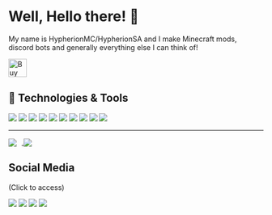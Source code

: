 # Well, Hello there! 👋 
My name is HypherionMC/HypherionSA and I make Minecraft mods, discord bots and generally everything else I can think of!

<a href='https://ko-fi.com/X8X65H136' target='_blank'><img height='36' style='border:0px;height:36px;' src='https://storage.ko-fi.com/cdn/kofi1.png?v=3' border='0' alt='Buy Me a Coffee at ko-fi.com' /></a>

## 🔧 Technologies & Tools
![](https://img.shields.io/badge/OS-Linux%2C%20Windows%2C%20MacOS-brightgreen?style=flat&logo=linux&logoColor=white&color=2bbc8a)
![](https://img.shields.io/badge/Tools-Jenkins-informational?style=flat&logo=jenkins&logoColor=white&color=2bbc8a)
![](https://img.shields.io/badge/Editor-IntelliJ_IDEA-informational?style=flat&logo=intellij-idea&logoColor=white&color=2bbc8a)
![](https://img.shields.io/badge/Code-JavaScript-informational?style=flat&logo=javascript&logoColor=white&color=2bbc8a)
![](https://img.shields.io/badge/Code-Vue-informational?style=flat&logo=vue.js&logoColor=white&color=2bbc8a)
![](https://img.shields.io/badge/Code-Java-informational?style=flat&logo=java&logoColor=white&color=2bbc8a)
![](https://img.shields.io/badge/Code-c++-informational?style=flat&logo=cplusplus&logoColor=white&color=2bbc8a)
![](https://img.shields.io/badge/Code-csharp-informational?style=flat&logo=csharp&logoColor=white&color=2bbc8a)
![](https://img.shields.io/badge/Code-HTML-informational?style=flat&logo=html5&logoColor=white&color=2bbc8a)
![](https://img.shields.io/badge/Code-php-informational?style=flat&logo=php&logoColor=white&color=2bbc8a)

___

<a href="#">
  <img align="center" style="margin-right: 10px;" src="https://github-readme-stats.vercel.app/api?username=hypherionmc&count_private=true&show_icons=true&theme=cobalt" />
</a>
<a href="#">
  <img align="center" src="https://github-readme-stats.vercel.app/api/top-langs/?username=hypherionmc&langs_count=10&theme=cobalt&&layout=compact" />
</a>

## Social Media
(Click to access)

[![](https://img.shields.io/badge/-Twitter-blue)](https://twitter.com/hypherionsa)
[![](https://img.shields.io/badge/-Discord-blueviolet)](https://discord.gg/PdVnXf9)
[![](https://img.shields.io/badge/-Youtube-red)](https://discord.gg/PdVnXf9)
[![](https://cf.way2muchnoise.eu/author/hypherionsa.svg)](https://www.curseforge.com/members/hypherionsa/projects)


<!-- Resources -->
<!-- Icons: https://simpleicons.org/ -->
<!-- GitHub Stats: https://github.com/anuraghazra/github-readme-stats -->
<!-- Emojis: https://emojipedia.org/emoji/ -->
<!-- HTML Emojis: https://www.fileformat.info/index.htm -->
<!-- Shields: https://shields.io/ -->
<!-- Awesome GitHub Profile README: https://github.com/abhisheknaiidu/awesome-github-profile-readme -->
